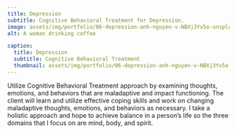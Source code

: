 ```yaml
---
title: Depression
subtitle: Cognitive Behavioral Treatment for Depression.
image: assets/img/portfolio/06-depression-anh-nguyen-v-NBXj3Yv5o-unsplash.jpg
alt: A woman drinking coffee

caption:
  title: Depression
  subtitle: Cognitive Behavioral Treatment
  thumbnail: assets/img/portfolio/06-depression-anh-nguyen-v-NBXj3Yv5o-unsplash-thumbnail.jpg
---
```

Utilize Cognitive Behavioral Treatment approach by examining thoughts, emotions, and behaviors that are maladaptive and impact functioning.  The client will learn and utilize effective coping skills and work on changing maladaptive thoughts, emotions, and behaviors as necessary.  I take a holistic approach and hope to achieve balance in a person’s life so the three domains that I focus on are mind, body, and spirit.
